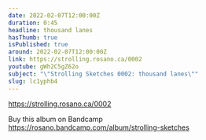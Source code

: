 ```yaml
---
date: 2022-02-07T12:00:00Z
duration: 0:45
headline: thousand lanes
hasThumb: true
isPublished: true
around: 2022-02-07T12:00:00Z
link: https://strolling.rosano.ca/0002
youtube: gWh2C5gZ62o
subject: "\"Strolling Sketches 0002: thousand lanes\""
slug: lc1yphb4
---
```

https://strolling.rosano.ca/0002

Buy this album on Bandcamp https://rosano.bandcamp.com/album/strolling-sketches
